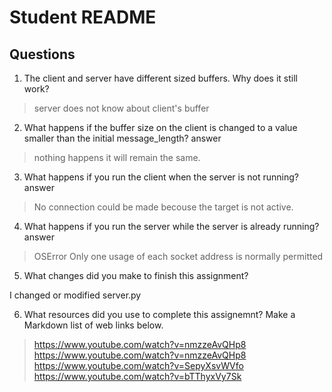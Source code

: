 
# Student README

## Questions

1. The client and server have different sized buffers.  Why does it still work?
>  server does not know about client's buffer
2. What happens if the buffer size on the client is changed to a value smaller than the initial message_length?
answer
> nothing happens it will remain the same.

3. What happens if you run the client when the server is not running? 
answer 
> No connection could be made becouse the target is not active.

4. What happens if you run the server while the server is already running?
answer 
> OSError
Only one usage of each socket address is normally permitted

5. What changes did you make to finish this assignment?

 I changed or modified server.py

6. What resources did you use to complete this assignemnt?  Make a Markdown list of web links below.
>https://www.youtube.com/watch?v=nmzzeAvQHp8
>https://www.youtube.com/watch?v=nmzzeAvQHp8
>https://www.youtube.com/watch?v=SepyXsvWVfo
>https://www.youtube.com/watch?v=bTThyxVy7Sk